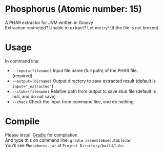 # Phosphorus (Atomic number: 15)
A PHAR extractor for JVM written in Groovy   
Extraction restricted? Unable to extract? Let me try! (If the file is not broken)   

# Usage
In command line:
- `--input=(filename)` Input file name (full path) of the PHAR file. (required)
- `--output=(dirname)` Output directory to save extracted result (default is `input+"_extracted"`)
- `--stub=(filename)` Relative path from output to save stub file (default is null, and do not save)
- `--check` Check the input from command line, and do nothing

# Compile
Please install [Gradle](https://gradle.org) for compilation.    
And type this on command line: `gradle assembleExecutableJar`     
You'll see `Phosphorus.jar` at `Project Directory/build/libs`    

